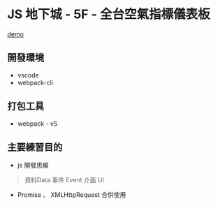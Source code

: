 # JS 地下城 - 5F - 全台空氣指標儀表板

[demo](https://barrylinx.github.io/VanillaJS_PMAQI/dist/main.html)

## 開發環境

* vscode 
* webpack-cli 


## 打包工具

* webpack - v5

## 主要練習目的

* js 開發思維 
> 資料Data 事件 Event 介面 UI
* Promise 、 XMLHttpRequest 合併使用


